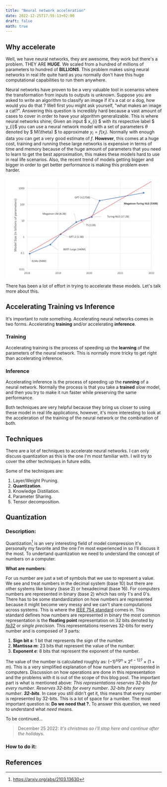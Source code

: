 ```yaml
---
title: "Neural network acceleration"
date: 2022-12-25T17:55:13+02:00
draft: false
math: true
---
```


## Why accelerate
Well, we have neural networks, they are awesome, they work but there's a problem. THEY ARE **HUGE**. We scaled from a hundred of millions of parameters to hundred of **BILLIONS**. This problem makes using neural networks in real life quite hard as you normally don't have this huge computational capabilities to run them anywhere.

Neural networks have proven to be a very valuable tool in scenarios where the transformation from inputs to outputs is unknown. Suppose you are asked to write an algorithm to classify an image if it's a cat or a dog, how would you do that ? Well first you might ask yourself, "what makes an image a cat?". Answering this question is incredibly hard because a vast amount of cases to cover in order to have your algorithm generalizable. This is where neural networks shine; Given an input $ x_{i} $ with its respective label $ y_{i}$ you can use a neural network model with a set of parameters $\theta$ denoted by $ M(\theta) $ to approximate $y_{i} = f(x_{i})$. Normally with enough data you can get a very good estimate of $f$. **However**, this comes at a huge cost, training and running these large networks is expensive in terms of time and memory because of the huge amount of parameters that you need to learn to get the best approximation, this makes these models hard to use in real life scenarios. Also, the recent trend of models getting bigger and bigger in order to get better performance is making this problem even harder. 

![Mode Size](./01_model_size.jpeg "Model size for language models")


<!-- <figure>
  <img src="./01_model_size.jpeg"  />
  <figcaption>
      <h4></h4>
  </figcaption>
</figure> -->



There has been a lot of effort in trying to accelerate these models. Let's talk more about this.
##  Accelerating Training vs Inference  
It's important to note something. Accelerating neural networks comes in two forms. Accelerating **training** and/or accelerating **inference**.


### Training 
Accelerating training is the process of speeding up the **learning** of the parameters of the neural network. This is normally more tricky to get right than accelerating inference.
### Inference
Accelerating inference is the process of speeding up the **running** of a neural network. Normally the process is that you take a **trained** *slow* model, and then you try to make it run faster while preserving the same performance.

Both techniques are very helpful because they bring us closer to using these model in real life applications, however, it's more interesting to look at the
acceleration of the training of the neural network or the combination of both.
## Techniques

There are a lot of  techniques to accelerate neural networks. I can only discuss quantization as this is the one I'm most familiar with. I will try to cover the other techniques in future edits.

Some of the techniques are:

1. Layer/Weight Pruning.
2. **Quantization**.
3. Knowledge Distillation.
4. Parameter Sharing.
5. Tensor decomposition.

## Quantization

### Description:

Quantization[^2] is an very interesting field of model compression it's personally my favorite and the one I'm most experienced in so I'll discuss it the most. To undertand quantization we need to understand the concept of numbers on a computer. 

**What are numbers**: 

For us number are just a set of symbols that we use to represent a value. We see and treat numbers in the decimal system (base 10) but there are other systems like binary (base 2) or hexadecimal (base 16).  For computers numbers are represented in binary (base 2) which has only 1's and 0's. There has to be some standardization on how numbers are represented because it might become very messy and we can't share computations across systems. This is where the [IEEE 754 standard](https://en.wikipedia.org/wiki/IEEE_754) comes in. This standard defines how numbers are represented in binary the most common representation is the **floating point** representation on 32 bits denoted by [*fp32*](https://en.wikipedia.org/wiki/Single-precision_floating-point_format) or *single precision*. This representations reserves 32-bits for every number and is composed of 3 parts:

1. **Sign bit $s$**: 1 bit that represents the sign of the number.
2. **Mantissa $m$**: 23 bits that represent the value of the number.
3. **Exponent $e$**: 8 bits that represent the exponent of the number.

The value of the number is calculated roughly as: $(-1)^{sign} \times 2^{e -127} \times (1 + m)$. This is a very simplified explanation of how numbers are represented in computers. Discussion on how operations are done in this representation and the problems with it is out of the scope of this blog post. The important part is what is mentioned above: *This representations reserves 32-bits for every number*. *Reserves 32-bits for every number*. *32-bits for every number*. ***32-bits***. In case you still didn't get it, this means that every number is represented by 32-bits. This is a lot of space for a number. The most important question is: **Do we need that ?.** To answer this question, we need to understand what *need* means.

To be continued...

> December 25 2022: *It's christmas so i'll stop here and continue after the holidays*. 


### How to do it:



## References

[^2]:https://arxiv.org/abs/2103.13630

